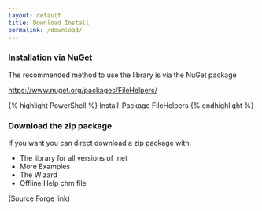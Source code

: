 ```yaml
---
layout: default
title: Download Install
permalink: /download/
---
```


### Installation via NuGet

The recommended method to use the library is via the NuGet package

https://www.nuget.org/packages/FileHelpers/

{% highlight PowerShell %}
Install-Package FileHelpers
{% endhighlight %}

### Download the zip package

If you want you can direct download a zip package with:
 * The library for all versions of .net
 * More Examples
 * The Wizard
 * Offline Help chm file

(Source Forge link)
